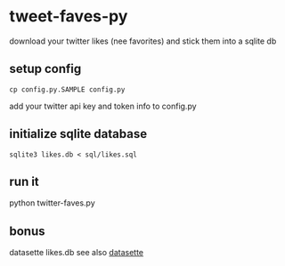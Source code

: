 # tweet-faves-py

download your twitter likes (nee favorites) and stick them into a sqlite db

## setup config

`cp config.py.SAMPLE config.py`

add your twitter api key and token info to config.py

## initialize sqlite database

`sqlite3 likes.db < sql/likes.sql`

## run it

python twitter-faves.py

## bonus

datasette likes.db see also [datasette](https://github.com/simonw/datasette)
